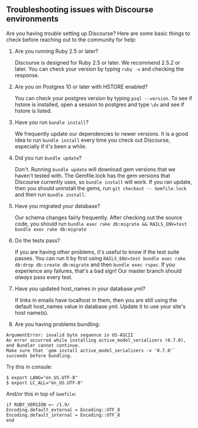 ## Troubleshooting issues with Discourse environments

Are you having trouble setting up Discourse? Here are some basic things to check before
reaching out to the community for help:


1. Are you running Ruby 2.5 or later?

   Discourse is designed for Ruby 2.5 or later. We recommend 2.5.2 or later. You can check your version by typing
   `ruby -v` and checking the response.


2. Are you on Postgres 10 or later with HSTORE enabled?

   You can check your postgres version by typing `psql --version`. To see if hstore is
   installed, open a session to postgres and type `\dx` and see if hstore is listed.


3. Have you run `bundle install`?

   We frequently update our dependencies to newer versions. It is a good idea to run
   `bundle install` every time you check out Discourse, especially if it's been a while.

4. Did you run `bundle update`?

   Don't. Running `bundle update` will download gem versions that we haven't tested with.
   The Gemfile.lock has the gem versions that Discourse currently uses, so `bundle install`
   will work.  If you ran update, then you should uninstall the gems, run
   `git checkout -- Gemfile.lock` and then run `bundle install`.

5. Have you migrated your database?

   Our schema changes fairly frequently. After checking out the source code, you should
   run `bundle exec rake db:migrate && RAILS_ENV=test bundle exec rake db:migrate`

7. Do the tests pass?

   If you are having other problems, it's useful to know if the test suite passes. You
   can run it by first using `RAILS_ENV=test bundle exec rake db:drop db:create db:migrate` and then `bundle exec rspec`. If you
   experience any failures, that's a bad sign! Our master branch should *always* pass
   every test.

8. Have you updated host_names in your database.yml?

   If links in emails have localhost in them, then you are still using the default host_names
   value in database.yml.  Update it to use your site's host name(s).

9. Are you having problems bundling:

``` text
ArgumentError: invalid byte sequence in US-ASCII
An error occurred while installing active_model_serializers (0.7.0), and Bundler cannot continue.
Make sure that `gem install active_model_serializers -v '0.7.0'` succeeds before bundling.
```

   Try this in console:

``` text
$ export LANG="en_US.UTF-8"
$ export LC_ALL="en_US.UTF-8"
```

   And/or this in top of `Gemfile`:

``` text
if RUBY_VERSION =~ /1.9/
Encoding.default_external = Encoding::UTF_8
Encoding.default_internal = Encoding::UTF_8
end
```
